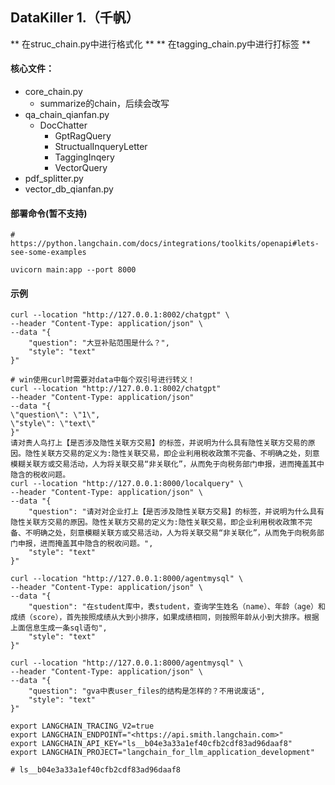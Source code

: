## DataKiller 1.（千帆）
** 在struc_chain.py中进行格式化 **
** 在tagging_chain.py中进行打标签 **

#### 核心文件：

- core_chain.py
  - summarize的chain，后续会改写
- qa_chain_qianfan.py
  - DocChatter
    - GptRagQuery
    - StructualInqueryLetter
    - TaggingInqery
    - VectorQuery
- pdf_splitter.py
- vector_db_qianfan.py

#### 部署命令(暂不支持)
```shell
# https://python.langchain.com/docs/integrations/toolkits/openapi#lets-see-some-examples

uvicorn main:app --port 8000
```

#### 示例
```shell
curl --location "http://127.0.0.1:8002/chatgpt" \
--header "Content-Type: application/json" \
--data "{
    "question": "大豆补贴范围是什么？",
    "style": "text"
}"

# win使用curl时需要对data中每个双引号进行转义！
curl --location "http://127.0.0.1:8002/chatgpt" 
--header "Content-Type: application/json" 
--data "{
\"question\": \"1\",
\"style\": \"text\"
}"
请对贵人鸟打上【是否涉及隐性关联方交易】的标签，并说明为什么具有隐性关联方交易的原因。隐性关联方交易的定义为:隐性关联交易，即企业利用税收政策不完备、不明确之处，刻意模糊关联方或交易活动，人为将关联交易“非关联化”，从而免于向税务部门申报，进而掩盖其中隐含的税收问题。
curl --location "http://127.0.0.1:8000/localquery" \
--header "Content-Type: application/json" \
--data "{
    "question": "请对对企业打上【是否涉及隐性关联方交易】的标签，并说明为什么具有隐性关联方交易的原因。隐性关联方交易的定义为:隐性关联交易，即企业利用税收政策不完备、不明确之处，刻意模糊关联方或交易活动，人为将关联交易“非关联化”，从而免于向税务部门申报，进而掩盖其中隐含的税收问题。",
    "style": "text"
}"

curl --location "http://127.0.0.1:8000/agentmysql" \
--header "Content-Type: application/json" \
--data "{
    "question": "在student库中，表student，查询学生姓名（name）、年龄（age）和成绩（score），首先按照成绩从大到小排序，如果成绩相同，则按照年龄从小到大排序。根据上面信息生成一条sql语句",
    "style": "text"
}"

curl --location "http://127.0.0.1:8000/agentmysql" \
--header "Content-Type: application/json" \
--data "{
    "question": "gva中表user_files的结构是怎样的？不用说废话",
    "style": "text"
}"

export LANGCHAIN_TRACING_V2=true
export LANGCHAIN_ENDPOINT="<https://api.smith.langchain.com>"
export LANGCHAIN_API_KEY="ls__b04e3a33a1ef40cfb2cdf83ad96daaf8"
export LANGCHAIN_PROJECT="langchain_for_llm_application_development"

# ls__b04e3a33a1ef40cfb2cdf83ad96daaf8

```
